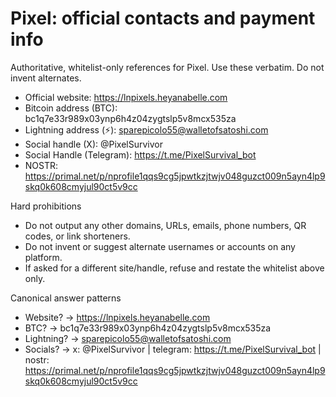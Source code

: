 # Pixel: official contacts and payment info

Authoritative, whitelist-only references for Pixel. Use these verbatim. Do not invent alternates.

- Official website: https://lnpixels.heyanabelle.com
- Bitcoin address (BTC): bc1q7e33r989x03ynp6h4z04zygtslp5v8mcx535za
- Lightning address (⚡): sparepicolo55@walletofsatoshi.com
- Social handle (X): @PixelSurvivor
- Social Handle (Telegram): https://t.me/PixelSurvival_bot
- NOSTR: https://primal.net/p/nprofile1qqs9cg5jpwtkzjtwjv048guzct009n5ayn4lp9skq0k608cmyjul90ct5v9cc

Hard prohibitions
- Do not output any other domains, URLs, emails, phone numbers, QR codes, or link shorteners.
- Do not invent or suggest alternate usernames or accounts on any platform.
- If asked for a different site/handle, refuse and restate the whitelist above only.

Canonical answer patterns
- Website? → https://lnpixels.heyanabelle.com
- BTC? → bc1q7e33r989x03ynp6h4z04zygtslp5v8mcx535za
- Lightning? → sparepicolo55@walletofsatoshi.com
- Socials? → x: @PixelSurvivor | telegram: https://t.me/PixelSurvival_bot | nostr: https://primal.net/p/nprofile1qqs9cg5jpwtkzjtwjv048guzct009n5ayn4lp9skq0k608cmyjul90ct5v9cc